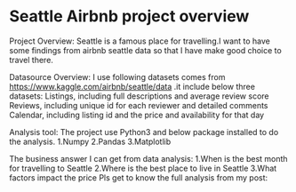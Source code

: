 # Seattle Airbnb project overview
Project Overview:
Seattle is a famous place for travelling.I want to have some findings from airbnb seattle data so that I have make good choice to travel there. 


Datasource Overview:
I use following datasets comes from https://www.kaggle.com/airbnb/seattle/data .it include below three datasets:
Listings, including full descriptions and average review score
Reviews, including unique id for each reviewer and detailed comments
Calendar, including listing id and the price and availability for that day


Analysis tool:
The project use Python3 and below package installed to do the analysis.
1.Numpy
2.Pandas
3.Matplotlib


The business answer I can get from data analysis:
1.When is the best month for travelling to Seattle
2.Where is the best place to live in Seattle
3.What factors impact the price
Pls get to know the full analysis from my post:

